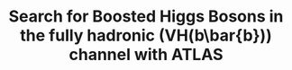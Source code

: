 ---
title: >-
  Search for Boosted Higgs Bosons in the fully hadronic \(VH(b\bar{b})\) channel with ATLAS
description: >-
  Study of High-Transverse-Momentum Higgs Boson Production in Association with a Vector Boson in the \\(q\bar{q}b\bar{b}\\) Final State with the ATLAS Detector
status: "current"  # or "completed"
order: 3
image: "/assets/images/VHbb_tikz.png"
tags: ["ATLAS", "Higgs Boson"]
Paper: "https://journals.aps.org/prl/abstract/10.1103/PhysRevLett.132.131802"
---